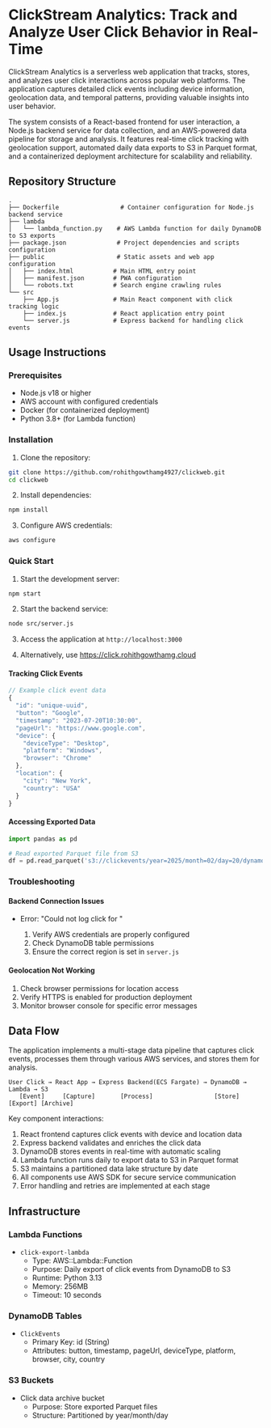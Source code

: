 # ClickStream Analytics: Track and Analyze User Click Behavior in Real-Time

ClickStream Analytics is a serverless web application that tracks, stores, and analyzes user click interactions across popular web platforms. The application captures detailed click events including device information, geolocation data, and temporal patterns, providing valuable insights into user behavior.

The system consists of a React-based frontend for user interaction, a Node.js backend service for data collection, and an AWS-powered data pipeline for storage and analysis. It features real-time click tracking with geolocation support, automated daily data exports to S3 in Parquet format, and a containerized deployment architecture for scalability and reliability.

## Repository Structure

```
.
├── Dockerfile                 # Container configuration for Node.js backend service
├── lambda
│   └── lambda_function.py    # AWS Lambda function for daily DynamoDB to S3 exports
├── package.json              # Project dependencies and scripts configuration
├── public                    # Static assets and web app configuration
│   ├── index.html           # Main HTML entry point
│   ├── manifest.json        # PWA configuration
│   └── robots.txt           # Search engine crawling rules
└── src
    ├── App.js               # Main React component with click tracking logic
    ├── index.js             # React application entry point
    └── server.js            # Express backend for handling click events
```

## Usage Instructions

### Prerequisites

- Node.js v18 or higher
- AWS account with configured credentials
- Docker (for containerized deployment)
- Python 3.8+ (for Lambda function)

### Installation

1. Clone the repository:

```bash
git clone https://github.com/rohithgowthamg4927/clickweb.git
cd clickweb
```

2. Install dependencies:

```bash
npm install
```

3. Configure AWS credentials:

```bash
aws configure
```

### Quick Start

1. Start the development server:

```bash
npm start
```

2. Start the backend service:

```bash
node src/server.js
```

3. Access the application at `http://localhost:3000`

4. Alternatively, use https://click.rohithgowthamg.cloud

#### Tracking Click Events

```javascript
// Example click event data
{
  "id": "unique-uuid",
  "button": "Google",
  "timestamp": "2023-07-20T10:30:00",
  "pageUrl": "https://www.google.com",
  "device": {
    "deviceType": "Desktop",
    "platform": "Windows",
    "browser": "Chrome"
  },
  "location": {
    "city": "New York",
    "country": "USA"
  }
}
```

#### Accessing Exported Data

```python
import pandas as pd

# Read exported Parquet file from S3
df = pd.read_parquet('s3://clickevents/year=2025/month=02/day=20/dynamodb_export.parquet')
```

### Troubleshooting

#### Backend Connection Issues

- Error: "Could not log click for <button-name>"
  1. Verify AWS credentials are properly configured
  2. Check DynamoDB table permissions
  3. Ensure the correct region is set in `server.js`

#### Geolocation Not Working

1. Check browser permissions for location access
2. Verify HTTPS is enabled for production deployment
3. Monitor browser console for specific error messages

## Data Flow

The application implements a multi-stage data pipeline that captures click events, processes them through various AWS services, and stores them for analysis.

```ascii
User Click → React App → Express Backend(ECS Fargate) → DynamoDB → Lambda → S3
   [Event]     [Capture]       [Process]                 [Store]    [Export] [Archive]
```

Key component interactions:

1. React frontend captures click events with device and location data
2. Express backend validates and enriches the click data
3. DynamoDB stores events in real-time with automatic scaling
4. Lambda function runs daily to export data to S3 in Parquet format
5. S3 maintains a partitioned data lake structure by date
6. All components use AWS SDK for secure service communication
7. Error handling and retries are implemented at each stage

## Infrastructure

### Lambda Functions

- `click-export-lambda`
  - Type: AWS::Lambda::Function
  - Purpose: Daily export of click events from DynamoDB to S3
  - Runtime: Python 3.13
  - Memory: 256MB
  - Timeout: 10 seconds

### DynamoDB Tables

- `ClickEvents`
  - Primary Key: id (String)
  - Attributes: button, timestamp, pageUrl, deviceType, platform, browser, city, country

### S3 Buckets

- Click data archive bucket
  - Purpose: Store exported Parquet files
  - Structure: Partitioned by year/month/day
